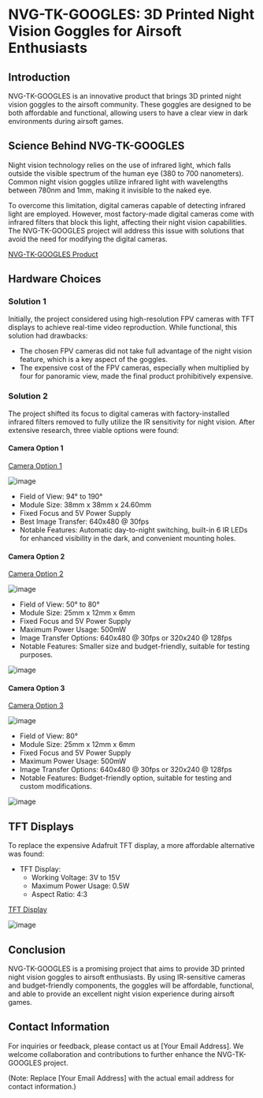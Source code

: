 # NVG-TK-GOOGLES: 3D Printed Night Vision Goggles for Airsoft Enthusiasts

## Introduction

NVG-TK-GOOGLES is an innovative product that brings 3D printed night vision goggles to the airsoft community. These goggles are designed to be both affordable and functional, allowing users to have a clear view in dark environments during airsoft games.

## Science Behind NVG-TK-GOOGLES

Night vision technology relies on the use of infrared light, which falls outside the visible spectrum of the human eye (380 to 700 nanometers). Common night vision goggles utilize infrared light with wavelengths between 780nm and 1mm, making it invisible to the naked eye.

To overcome this limitation, digital cameras capable of detecting infrared light are employed. However, most factory-made digital cameras come with infrared filters that block this light, affecting their night vision capabilities. The NVG-TK-GOOGLES project will address this issue with solutions that avoid the need for modifying the digital cameras.

[NVG-TK-GOOGLES Product](https://pt.aliexpress.com/item/1005004223144753.html?_t=pvid%3A9ecd82ac-5747-4eb7-bf66-0b2aad1abbbd&afTraceInfo=1005004223144753__pc__pcBridgePPC__xxxxxx__1690228233&spm=a2g0o.ppclist.product.mainProduct&gatewayAdapt=glo2bra)

## Hardware Choices

### Solution 1

Initially, the project considered using high-resolution FPV cameras with TFT displays to achieve real-time video reproduction. While functional, this solution had drawbacks:
- The chosen FPV cameras did not take full advantage of the night vision feature, which is a key aspect of the goggles.
- The expensive cost of the FPV cameras, especially when multiplied by four for panoramic view, made the final product prohibitively expensive.

### Solution 2

The project shifted its focus to digital cameras with factory-installed infrared filters removed to fully utilize the IR sensitivity for night vision. After extensive research, three viable options were found:

#### Camera Option 1

[Camera Option 1](https://pt.aliexpress.com/item/1005005338137609.html?spm=a2g0o.productlist.main.15.7ae414631x433U&algo_pvid=4b931d3a-d59c-426e-8473-9e1e93f62575&aem_p4p_detail=202307241308272014997737209960001745738&algo_exp_id=4b931d3a-d59c-426e-8473-9e1e93f62575-7&pdp_npi=3%40dis%21BRL%21241.40%21156.91%21%21%21345.84%21%21%4021227bf916902293079494648d0bdf%2112000032662752561%21sea%21BR%213124747279)

![image](https://github.com/tukacustoms/NVG-TK-GOOGLES/assets/115516996/6a0864f8-a852-4783-93d7-4e615a0da388)

- Field of View: 94° to 190°
- Module Size: 38mm x 38mm x 24.60mm
- Fixed Focus and 5V Power Supply
- Best Image Transfer: 640x480 @ 30fps
- Notable Features: Automatic day-to-night switching, built-in 6 IR LEDs for enhanced visibility in the dark, and convenient mounting holes.

#### Camera Option 2

[Camera Option 2](https://pt.aliexpress.com/item/1005005736297543.html?spm=a2g0o.store_pc_allProduct.8148356.72.492c7808lG1pfg&pdp_npi=3%40dis%21BRL%21R%24%20100%2C35%21R%24%20100%2C35%21%21%21%21%21%402103205216902294463534572e062d%2112000034161150747%21sh%21BR%213124747279)

![image](https://github.com/tukacustoms/NVG-TK-GOOGLES/assets/115516996/9ad65086-853d-4c71-a6b2-2bde5d9ec13b)

- Field of View: 50° to 80°
- Module Size: 25mm x 12mm x 6mm
- Fixed Focus and 5V Power Supply
- Maximum Power Usage: 500mW
- Image Transfer Options: 640x480 @ 30fps or 320x240 @ 128fps
- Notable Features: Smaller size and budget-friendly, suitable for testing purposes.

![image](https://github.com/tukacustoms/NVG-TK-GOOGLES/assets/115516996/e0ed5d04-c573-4402-bf00-17ff5b59f775)

#### Camera Option 3

[Camera Option 3](https://pt.aliexpress.com/item/1005005444124395.html?gatewayAdapt=glo2bra)

![image](https://github.com/tukacustoms/NVG-TK-GOOGLES/assets/115516996/c235ab53-5e9c-495f-804f-4b30c8b40370)

- Field of View: 80°
- Module Size: 25mm x 12mm x 6mm
- Fixed Focus and 5V Power Supply
- Maximum Power Usage: 500mW
- Image Transfer Options: 640x480 @ 30fps or 320x240 @ 128fps
- Notable Features: Budget-friendly option, suitable for testing and custom modifications.

![image](https://github.com/tukacustoms/NVG-TK-GOOGLES/assets/115516996/475247b8-ee2b-405d-baff-d86463ab8024)

## TFT Displays

To replace the expensive Adafruit TFT display, a more affordable alternative was found:

- TFT Display:
  - Working Voltage: 3V to 15V
  - Maximum Power Usage: 0.5W
  - Aspect Ratio: 4:3

[TFT Display](https://pt.aliexpress.com/item/1005004380216204.html?gatewayAdapt=glo2bra)

![image](https://github.com/tukacustoms/NVG-TK-GOOGLES/assets/115516996/c235ab53-5e9c-495f-804f-4b30c8b40370)

## Conclusion

NVG-TK-GOOGLES is a promising project that aims to provide 3D printed night vision goggles to airsoft enthusiasts. By using IR-sensitive cameras and budget-friendly components, the goggles will be affordable, functional, and able to provide an excellent night vision experience during airsoft games.

## Contact Information

For inquiries or feedback, please contact us at [Your Email Address]. We welcome collaboration and contributions to further enhance the NVG-TK-GOOGLES project.

(Note: Replace [Your Email Address] with the actual email address for contact information.)
